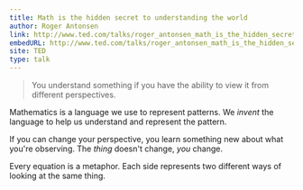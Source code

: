 ```yaml
---
title: Math is the hidden secret to understanding the world
author: Roger Antonsen
link: http://www.ted.com/talks/roger_antonsen_math_is_the_hidden_secret_to_understanding_the_world
embedURL: http://www.ted.com/talks/roger_antonsen_math_is_the_hidden_secret_to_understanding_the_world
site: TED
type: talk
---
```


> You understand something if you have the ability to view it from different perspectives.

Mathematics is a language we use to represent patterns. We *invent* the language to help us
understand and represent the pattern.

If you can change your perspective, you learn something new about what you're observing. The *thing*
doesn't change, *you* change.

Every equation is a metaphor. Each side represents two different ways of looking at the same thing.
